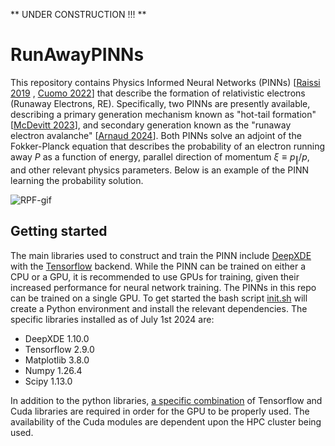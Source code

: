 ** UNDER CONSTRUCTION !!! **

# RunAwayPINNs
This repository contains Physics Informed Neural Networks (PINNs) [[Raissi 2019](https://doi.org/10.1016/j.jcp.2018.10.045) , [Cuomo 2022](https://doi.org/10.1007/s10915-022-01939-z)] that describe the formation of relativistic electrons (Runaway Electrons, RE). Specifically, two PINNs are presently available, describing a primary generation mechanism known as "hot-tail formation" [[McDevitt 2023](https://doi.org/10.1063/5.0164712)], and secondary generation known as the "runaway electron avalanche" [[Arnaud 2024](https://doi.org/10.1017/S0022377824000679)]. Both PINNs solve an adjoint of the Fokker-Planck equation that describes the probability of an electron running away $P$ as a function of energy, parallel direction of momentum $\xi \equiv p_\Vert/p$, and  other relevant physics parameters. Below is an example of the PINN learning the probability solution. 

![RPF-gif](RPF-animation.gif)

## Getting started
The main libraries used to construct and train the PINN include [DeepXDE](https://deepxde.readthedocs.io/en/latest/) with the [Tensorflow](https://www.tensorflow.org) backend. While the PINN can be trained on either a CPU or a GPU, it is recommended to use GPUs for training, given their increased performance for neural network training. The PINNs in this repo can be trained on a single GPU. To get started the bash script [init.sh](init.sh) will create a Python environment and install the relevant dependencies. The specific libraries installed as of July 1st 2024 are:

- DeepXDE 1.10.0
- Tensorflow 2.9.0
- Matplotlib 3.8.0
- Numpy 1.26.4
- Scipy 1.13.0

In addition to the python libraries, [a specific combination](https://www.tensorflow.org/install/source#gpu) of Tensorflow and Cuda libraries are required in order for the GPU to be properly used. The availability of the Cuda modules are dependent upon the HPC cluster being used.

